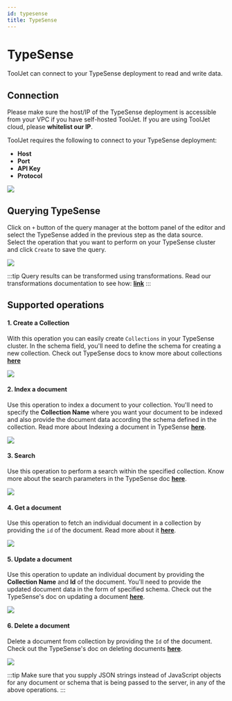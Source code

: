 ```yaml
---
id: typesense
title: TypeSense
---
```


# TypeSense
ToolJet can connect to your TypeSense deployment to read and write data.

## Connection 
Please make sure the host/IP of the TypeSense deployment is accessible from your VPC if you have self-hosted ToolJet. If you are using ToolJet cloud, please **whitelist our IP**.

ToolJet requires the following to connect to your TypeSense deployment: 
- **Host**
- **Port**
- **API Key**
- **Protocol**

<div style={{textAlign: 'center'}}>

<img className="screenshot-full" src="/img/datasource-reference/typesense/connect.png" />

</div>

## Querying TypeSense 

Click on `+` button of the query manager at the bottom panel of the editor and select the TypeSense added in the previous step as the data source.  
Select the operation that you want to perform on your TypeSense cluster and click `Create` to save the query. 

<div style={{textAlign: 'center'}}>

<img className="screenshot-full" src="/img/datasource-reference/typesense/query.png" />

</div>

:::tip
Query results can be transformed using transformations. Read our transformations documentation to see how: **[link](/docs/tutorial/transformations)**
:::

## Supported operations

#### 1. Create a Collection

With this operation you can easily create `Collections` in your TypeSense cluster. In the schema field, you'll need to define the schema for creating a new collection. Check out TypeSense docs to know more about collections **[here](https://typesense.org/docs/0.22.2/api/collections.html#create-a-collection)**

<div style={{textAlign: 'center'}}>

<img className="screenshot-full" src="/img/datasource-reference/typesense/collection.png" />

</div>

#### 2. Index a document

Use this operation to index a document to your collection. You'll need to specify the **Collection Name** where you want your document to be indexed and also provide the document data according the schema defined in the collection. Read more about Indexing a document in TypeSense **[here](
https://typesense.org/docs/0.22.2/api/documents.html#index-a-single-document)**.

<div style={{textAlign: 'center'}}>

<img className="screenshot-full" src="/img/datasource-reference/typesense/index.png" />

</div>

#### 3. Search

Use this operation to perform a search within the specified collection. Know more about the search parameters in the TypeSense doc **[here](https://typesense.org/docs/0.22.2/api/documents.html#search)**.

<div style={{textAlign: 'center'}}>

<img className="screenshot-full" src="/img/datasource-reference/typesense/search.png" />

</div>

#### 4. Get a document

Use this operation to fetch an individual document in a collection by providing the `id` of the document. Read more about it **[here](https://typesense.org/docs/0.22.2/api/documents.html#retrieve-a-document)**.

<div style={{textAlign: 'center'}}>

<img className="screenshot-full" src="/img/datasource-reference/typesense/get.png" />

</div>

#### 5. Update a document

Use this operation to update an individual document by providing the **Collection Name** and **Id** of the document. You'll need to provide the updated document data in the form of specified schema. Check out the TypeSense's doc on updating a document **[here](https://typesense.org/docs/0.22.2/api/documents.html#update-a-document)**.

<div style={{textAlign: 'center'}}>

<img className="screenshot-full" src="/img/datasource-reference/typesense/update.png" />

</div>

#### 6. Delete a document

Delete a document from collection by providing the `Id` of the document. Check out the TypeSense's doc on deleting documents **[here](https://typesense.org/docs/0.22.2/api/documents.html#delete-documents)**.

<div style={{textAlign: 'center'}}>

<img className="screenshot-full" src="/img/datasource-reference/typesense/delete.png" />

</div>

:::tip
Make sure that you supply JSON strings instead of JavaScript objects for any document or schema that is being passed to the server, in any of the above operations.
:::
